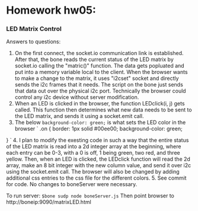 # Homework hw05:    

### LED Matrix Control

Answers to questions:

1. On the first connect, the socket.io communication link is established. After that, the bone reads the current status of the LED matrix by socket.io calling the "matric()" function.  The data gets popluated and put into a memory variable local to the client.  When the browser wants to make a change to the matrix, it uses "i2cset" socket and directly sends the i2c frames that it needs. The script on the bone just sends that data out over the physical i2c port. Technically the browser could control any i2c device without server modification.
2. When an LED is clicked in the browser, the function LEDclick(i, j) gets called.  This function then determines what new data needs to be sent to the LED matrix, and sends it using a socket.emit call.
3. The below `background-color: green;` is what sets the LED color in the browser
`
.on {
	border: 1px solid #00ee00;
	background-color: green;

}
`
4. I plan to modify the exesting code in such a way that the entire status of the LED matrix is read into a 2d integer array at the beginning, where each entry can be 0-3, with a 0 is off, 1 being green, two red, and three yellow.  Then, when an LED is clicked, the LEDclick function will read the 2d array, make an 8 bit integer with the new column value, and send it over i2c using the socket.emit call. The browser will also be changed by adding additional css entries to the css file for the different colors.
5. See commit for code. No changes to boneServer were necessary.


To run server: `$bone sudp node boneServer.js`
Then point browser to http://boneip:9090/matrixLED.html

